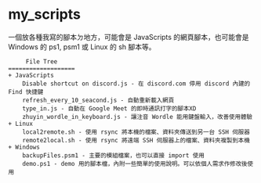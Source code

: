 # my_scripts

一個放各種我寫的腳本ㄉ地方，可能會是 JavaScripts 的網頁腳本，也可能會是 Windows 的 ps1, psm1 或 Linux 的 sh 腳本等。

```
     File Tree
===================
+ JavaScripts
    Disable shortcut on discord.js - 在 discord.com 停用 discord 內建的 Find 快捷鍵
    refresh_every_10_seacond.js - 自動重新載入網頁
    type_in.js - 自動在 Google Meet 的即時通訊打字的腳本XD
    zhuyin_wordle_in_keyboard.js - 讓注音 Wordle 能用鍵盤輸入，改善使用體驗
+ Linux
    local2remote.sh - 使用 rsync 將本機的檔案、資料夾傳送到另一台 SSH 伺服器
    remote2local.sh - 使用 rsync 將遠端 SSH 伺服器上的檔案、資料夾複製到本機
+ Windows
    backupFiles.psm1 - 主要的模組檔案，也可以直接 import 使用
    demo.ps1 - demo 用的腳本檔，內附一些簡單的使用說明。可以依個人需求作修改後使用

